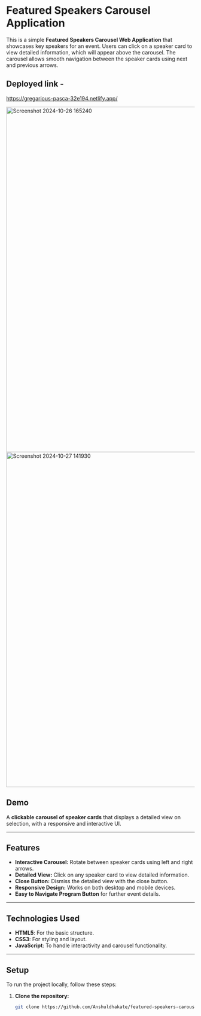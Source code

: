 # Featured Speakers Carousel Application

This is a simple **Featured Speakers Carousel Web Application** that showcases key speakers for an event. Users can click on a speaker card to view detailed information, which will appear above the carousel. The carousel allows smooth navigation between the speaker cards using next and previous arrows.

## Deployed link -
https://gregarious-pasca-32e194.netlify.app/


<img width="923" alt="Screenshot 2024-10-26 165240" src="https://github.com/user-attachments/assets/7472eeb1-7e6d-4311-89dd-391c136c6f97">



<img width="896" alt="Screenshot 2024-10-27 141930" src="https://github.com/user-attachments/assets/c1bc05d2-4a06-4de1-a237-d15e0da3060b">

## **Demo**
A **clickable carousel of speaker cards** that displays a detailed view on selection, with a responsive and interactive UI.

---

## **Features**
- **Interactive Carousel:** Rotate between speaker cards using left and right arrows.
- **Detailed View:** Click on any speaker card to view detailed information.
- **Close Button:** Dismiss the detailed view with the close button.
- **Responsive Design:** Works on both desktop and mobile devices.
- **Easy to Navigate Program Button** for further event details.

---

## **Technologies Used**
- **HTML5**: For the basic structure.
- **CSS3**: For styling and layout.
- **JavaScript**: To handle interactivity and carousel functionality.

---

## **Setup**
To run the project locally, follow these steps:

1. **Clone the repository:**
   ```bash
   git clone https://github.com/Anshuldhakate/featured-speakers-carousel.git
